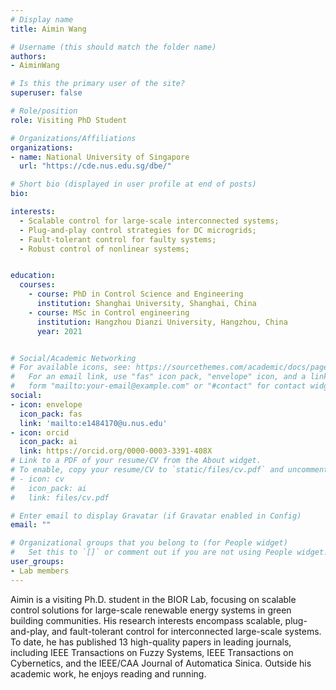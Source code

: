 ```yaml
---
# Display name
title: Aimin Wang

# Username (this should match the folder name)
authors:
- AiminWang

# Is this the primary user of the site?
superuser: false

# Role/position
role: Visiting PhD Student

# Organizations/Affiliations
organizations:
- name: National University of Singapore
  url: "https://cde.nus.edu.sg/dbe/"

# Short bio (displayed in user profile at end of posts)
bio:

interests:
  - Scalable control for large-scale interconnected systems;
  - Plug-and-play control strategies for DC microgrids;
  - Fault-tolerant control for faulty systems;
  - Robust control of nonlinear systems;


education:
  courses:
    - course: PhD in Control Science and Engineering
      institution: Shanghai University, Shanghai, China
    - course: MSc in Control engineering
      institution: Hangzhou Dianzi University, Hangzhou, China
      year: 2021


# Social/Academic Networking
# For available icons, see: https://sourcethemes.com/academic/docs/page-builder/#icons
#   For an email link, use "fas" icon pack, "envelope" icon, and a link in the
#   form "mailto:your-email@example.com" or "#contact" for contact widget.
social:
- icon: envelope
  icon_pack: fas
  link: 'mailto:e1484170@u.nus.edu'
- icon: orcid
  icon_pack: ai
  link: https://orcid.org/0000-0003-3391-408X
# Link to a PDF of your resume/CV from the About widget.
# To enable, copy your resume/CV to `static/files/cv.pdf` and uncomment the lines below.
# - icon: cv
#   icon_pack: ai
#   link: files/cv.pdf

# Enter email to display Gravatar (if Gravatar enabled in Config)
email: ""

# Organizational groups that you belong to (for People widget)
#   Set this to `[]` or comment out if you are not using People widget.
user_groups:
- Lab members
---
```

Aimin is a visiting Ph.D. student in the BIOR Lab, focusing on scalable control solutions for large-scale renewable energy systems in green building communities. His research interests encompass scalable, plug-and-play, and fault-tolerant control for interconnected large-scale systems. To date, he has published 13 high-quality papers in leading journals, including IEEE Transactions on Fuzzy Systems, IEEE Transactions on Cybernetics, and the IEEE/CAA Journal of Automatica Sinica. Outside his academic work, he enjoys reading and running.